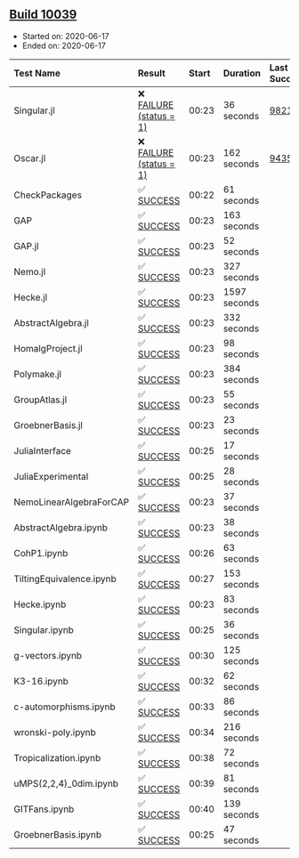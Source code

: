 ## [Build 10039](https://oscarci.mathematik.uni-kl.de/job/oscar/10039/)

* Started on: 2020-06-17
* Ended on: 2020-06-17

| Test Name    | Result | Start | Duration | Last Success | First Failure |
|:-------------|:-------|:------|:---------|:-------------|:--------------|
| Singular.jl | ❌ [FAILURE (status = 1)](https://oscarci.mathematik.uni-kl.de/job/oscar/10039/artifact/logs/build-10039/Singular.jl.log) | 00:23 | 36 seconds | [9821](https://oscarci.mathematik.uni-kl.de/job/oscar/9821/) | [9822](https://oscarci.mathematik.uni-kl.de/job/oscar/9822/) |
| Oscar.jl | ❌ [FAILURE (status = 1)](https://oscarci.mathematik.uni-kl.de/job/oscar/10039/artifact/logs/build-10039/Oscar.jl.log) | 00:23 | 162 seconds | [9435](https://oscarci.mathematik.uni-kl.de/job/oscar/9435/) | [9436](https://oscarci.mathematik.uni-kl.de/job/oscar/9436/) |
| CheckPackages | ✅ [SUCCESS](https://oscarci.mathematik.uni-kl.de/job/oscar/10039/artifact/logs/build-10039/CheckPackages.log) | 00:22 | 61 seconds |  |  |
| GAP | ✅ [SUCCESS](https://oscarci.mathematik.uni-kl.de/job/oscar/10039/artifact/logs/build-10039/GAP.log) | 00:23 | 163 seconds |  |  |
| GAP.jl | ✅ [SUCCESS](https://oscarci.mathematik.uni-kl.de/job/oscar/10039/artifact/logs/build-10039/GAP.jl.log) | 00:23 | 52 seconds |  |  |
| Nemo.jl | ✅ [SUCCESS](https://oscarci.mathematik.uni-kl.de/job/oscar/10039/artifact/logs/build-10039/Nemo.jl.log) | 00:23 | 327 seconds |  |  |
| Hecke.jl | ✅ [SUCCESS](https://oscarci.mathematik.uni-kl.de/job/oscar/10039/artifact/logs/build-10039/Hecke.jl.log) | 00:23 | 1597 seconds |  |  |
| AbstractAlgebra.jl | ✅ [SUCCESS](https://oscarci.mathematik.uni-kl.de/job/oscar/10039/artifact/logs/build-10039/AbstractAlgebra.jl.log) | 00:23 | 332 seconds |  |  |
| HomalgProject.jl | ✅ [SUCCESS](https://oscarci.mathematik.uni-kl.de/job/oscar/10039/artifact/logs/build-10039/HomalgProject.jl.log) | 00:23 | 98 seconds |  |  |
| Polymake.jl | ✅ [SUCCESS](https://oscarci.mathematik.uni-kl.de/job/oscar/10039/artifact/logs/build-10039/Polymake.jl.log) | 00:23 | 384 seconds |  |  |
| GroupAtlas.jl | ✅ [SUCCESS](https://oscarci.mathematik.uni-kl.de/job/oscar/10039/artifact/logs/build-10039/GroupAtlas.jl.log) | 00:23 | 55 seconds |  |  |
| GroebnerBasis.jl | ✅ [SUCCESS](https://oscarci.mathematik.uni-kl.de/job/oscar/10039/artifact/logs/build-10039/GroebnerBasis.jl.log) | 00:23 | 23 seconds |  |  |
| JuliaInterface | ✅ [SUCCESS](https://oscarci.mathematik.uni-kl.de/job/oscar/10039/artifact/logs/build-10039/JuliaInterface.log) | 00:25 | 17 seconds |  |  |
| JuliaExperimental | ✅ [SUCCESS](https://oscarci.mathematik.uni-kl.de/job/oscar/10039/artifact/logs/build-10039/JuliaExperimental.log) | 00:25 | 28 seconds |  |  |
| NemoLinearAlgebraForCAP | ✅ [SUCCESS](https://oscarci.mathematik.uni-kl.de/job/oscar/10039/artifact/logs/build-10039/NemoLinearAlgebraForCAP.log) | 00:23 | 37 seconds |  |  |
| AbstractAlgebra.ipynb | ✅ [SUCCESS](https://oscarci.mathematik.uni-kl.de/job/oscar/10039/artifact/logs/build-10039/AbstractAlgebra.ipynb.log) | 00:23 | 38 seconds |  |  |
| CohP1.ipynb | ✅ [SUCCESS](https://oscarci.mathematik.uni-kl.de/job/oscar/10039/artifact/logs/build-10039/CohP1.ipynb.log) | 00:26 | 63 seconds |  |  |
| TiltingEquivalence.ipynb | ✅ [SUCCESS](https://oscarci.mathematik.uni-kl.de/job/oscar/10039/artifact/logs/build-10039/TiltingEquivalence.ipynb.log) | 00:27 | 153 seconds |  |  |
| Hecke.ipynb | ✅ [SUCCESS](https://oscarci.mathematik.uni-kl.de/job/oscar/10039/artifact/logs/build-10039/Hecke.ipynb.log) | 00:23 | 83 seconds |  |  |
| Singular.ipynb | ✅ [SUCCESS](https://oscarci.mathematik.uni-kl.de/job/oscar/10039/artifact/logs/build-10039/Singular.ipynb.log) | 00:25 | 36 seconds |  |  |
| g-vectors.ipynb | ✅ [SUCCESS](https://oscarci.mathematik.uni-kl.de/job/oscar/10039/artifact/logs/build-10039/g-vectors.ipynb.log) | 00:30 | 125 seconds |  |  |
| K3-16.ipynb | ✅ [SUCCESS](https://oscarci.mathematik.uni-kl.de/job/oscar/10039/artifact/logs/build-10039/K3-16.ipynb.log) | 00:32 | 62 seconds |  |  |
| c-automorphisms.ipynb | ✅ [SUCCESS](https://oscarci.mathematik.uni-kl.de/job/oscar/10039/artifact/logs/build-10039/c-automorphisms.ipynb.log) | 00:33 | 86 seconds |  |  |
| wronski-poly.ipynb | ✅ [SUCCESS](https://oscarci.mathematik.uni-kl.de/job/oscar/10039/artifact/logs/build-10039/wronski-poly.ipynb.log) | 00:34 | 216 seconds |  |  |
| Tropicalization.ipynb | ✅ [SUCCESS](https://oscarci.mathematik.uni-kl.de/job/oscar/10039/artifact/logs/build-10039/Tropicalization.ipynb.log) | 00:38 | 72 seconds |  |  |
| uMPS(2,2,4)_0dim.ipynb | ✅ [SUCCESS](https://oscarci.mathematik.uni-kl.de/job/oscar/10039/artifact/logs/build-10039/uMPS-2-2-4-_0dim.ipynb.log) | 00:39 | 81 seconds |  |  |
| GITFans.ipynb | ✅ [SUCCESS](https://oscarci.mathematik.uni-kl.de/job/oscar/10039/artifact/logs/build-10039/GITFans.ipynb.log) | 00:40 | 139 seconds |  |  |
| GroebnerBasis.ipynb | ✅ [SUCCESS](https://oscarci.mathematik.uni-kl.de/job/oscar/10039/artifact/logs/build-10039/GroebnerBasis.ipynb.log) | 00:25 | 47 seconds |  |  |
